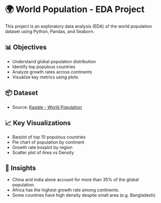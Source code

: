 # 🌍 World Population - EDA Project

This project is an exploratory data analysis (EDA) of the world population dataset using Python, Pandas, and Seaborn.

## 📊 Objectives

- Understand global population distribution
- Identify top populous countries
- Analyze growth rates across continents
- Visualize key metrics using plots

## 📦 Dataset

- Source: [Kaggle - World Population](https://www.kaggle.com/datasets/iamsouravbanerjee/world-population-dataset)

## 📈 Key Visualizations

- Barplot of top 10 populous countries
- Pie chart of population by continent
- Growth rate boxplot by region
- Scatter plot of Area vs Density

## 📌 Insights

- China and India alone account for more than 35% of the global population.
- Africa has the highest growth rate among continents.
- Some countries have high density despite small area (e.g. Bangladesh).
